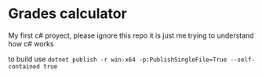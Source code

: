 # Grades calculator
My first c# proyect, please ignore this repo it is just me trying to understand how c# works

to build use `dotnet publish -r win-x64 -p:PublishSingleFile=True --self-contained true`